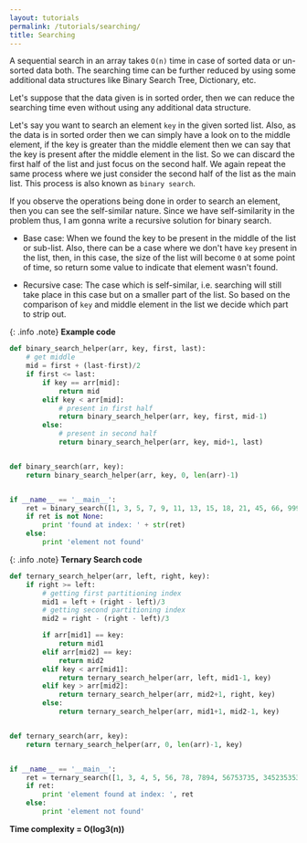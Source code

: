 ```yaml
---
layout: tutorials
permalink: /tutorials/searching/
title: Searching
---
```


A sequential search in an array takes `O(n)` time in case of sorted data or un-sorted data both. The searching time can be further reduced by using some additional data structures like Binary Search Tree, Dictionary, etc.

Let's suppose that the data given is in sorted order, then we can reduce the searching time even without using any additional data structure.

Let's say you want to search an element `key` in the given sorted list. Also, as the data is in sorted order then we can simply have a look on to the middle element, if the key is greater than the middle element then we can say that the key is present after the middle element in the list. So we can discard the first half of the list and just focus on the second half. We again repeat the same process where we just consider the second half of the list as the main list. This process is also known as `binary search`.

If you observe the operations being done in order to search an element, then you can see the self-similar nature. Since we have self-similarity in the problem thus, I am gonna write a recursive solution for binary search.

- Base case: When we found the key to be present in the middle of the list or sub-list. Also, there can be a case where we don't have `key` present in the list, then, in this case, the size of the list will become `0` at some point of time, so return some value to indicate that element wasn't found.

- Recursive case: The case which is self-similar, i.e. searching will still take place in this case but on a smaller part of the list. So based on the comparison of `key` and middle element in the list we decide which part to strip out.

{: .info .note}
**Example code**

```py
def binary_search_helper(arr, key, first, last):
    # get middle
    mid = first + (last-first)/2
    if first <= last:
        if key == arr[mid]:
            return mid
        elif key < arr[mid]:
            # present in first half
            return binary_search_helper(arr, key, first, mid-1)
        else:
            # present in second half
            return binary_search_helper(arr, key, mid+1, last)


def binary_search(arr, key):
    return binary_search_helper(arr, key, 0, len(arr)-1)


if __name__ == '__main__':
    ret = binary_search([1, 3, 5, 7, 9, 11, 13, 15, 18, 21, 45, 66, 999], 66)
    if ret is not None:
        print 'found at index: ' + str(ret)
    else:
        print 'element not found'
```

{: .info .note}
**Ternary Search code**

```py
def ternary_search_helper(arr, left, right, key):
    if right >= left:
        # getting first partitioning index
        mid1 = left + (right - left)/3
        # getting second partitioning index
        mid2 = right - (right - left)/3

        if arr[mid1] == key:
            return mid1
        elif arr[mid2] == key:
            return mid2
        elif key < arr[mid1]:
            return ternary_search_helper(arr, left, mid1-1, key)
        elif key > arr[mid2]:
            return ternary_search_helper(arr, mid2+1, right, key)
        else:
            return ternary_search_helper(arr, mid1+1, mid2-1, key)


def ternary_search(arr, key):
    return ternary_search_helper(arr, 0, len(arr)-1, key)


if __name__ == '__main__':
    ret = ternary_search([1, 3, 4, 5, 56, 78, 7894, 56753735, 34523535345], 656646)
    if ret:
        print 'element found at index: ', ret
    else:
        print 'element not found'
```

**Time complexity = O(log3(n))**

